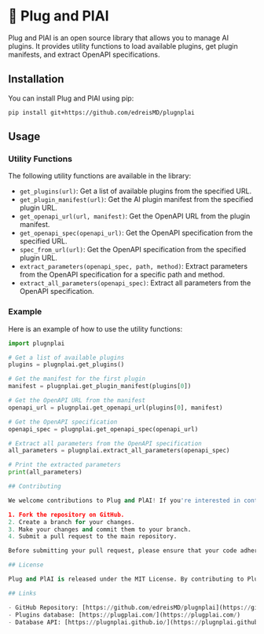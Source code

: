 # 🎸 Plug and PlAI

Plug and PlAI is an open source library that allows you to manage AI plugins. It provides utility functions to load available plugins, get plugin manifests, and extract OpenAPI specifications.

## Installation

You can install Plug and PlAI using pip:

`pip install git+https://github.com/edreisMD/plugnplai`

## Usage

### Utility Functions

The following utility functions are available in the library:

- `get_plugins(url)`: Get a list of available plugins from the specified URL.
- `get_plugin_manifest(url)`: Get the AI plugin manifest from the specified plugin URL.
- `get_openapi_url(url, manifest)`: Get the OpenAPI URL from the plugin manifest.
- `get_openapi_spec(openapi_url)`: Get the OpenAPI specification from the specified URL.
- `spec_from_url(url)`: Get the OpenAPI specification from the specified plugin URL.
- `extract_parameters(openapi_spec, path, method)`: Extract parameters from the OpenAPI specification for a specific path and method.
- `extract_all_parameters(openapi_spec)`: Extract all parameters from the OpenAPI specification.

### Example

Here is an example of how to use the utility functions:

```python
import plugnplai

# Get a list of available plugins
plugins = plugnplai.get_plugins()

# Get the manifest for the first plugin
manifest = plugnplai.get_plugin_manifest(plugins[0])

# Get the OpenAPI URL from the manifest
openapi_url = plugnplai.get_openapi_url(plugins[0], manifest)

# Get the OpenAPI specification
openapi_spec = plugnplai.get_openapi_spec(openapi_url)

# Extract all parameters from the OpenAPI specification
all_parameters = plugnplai.extract_all_parameters(openapi_spec)

# Print the extracted parameters
print(all_parameters)

## Contributing

We welcome contributions to Plug and PlAI! If you're interested in contributing, please follow these steps:

1. Fork the repository on GitHub.
2. Create a branch for your changes.
3. Make your changes and commit them to your branch.
4. Submit a pull request to the main repository.

Before submitting your pull request, please ensure that your code adheres to the coding standards of the project and that any new features or changes are accompanied by appropriate documentation and tests.

## License

Plug and PlAI is released under the MIT License. By contributing to Plug and PlAI, you agree that your contributions will be licensed under the same license. For more details, see the [LICENSE](LICENSE) file in the repository.

## Links

- GitHub Repository: [https://github.com/edreisMD/plugnplai](https://github.com/edreisMD/plugnplai)
- Plugins database: [https://plugplai.com/](https://plugplai.com/)
- Database API: [https://plugnplai.github.io/](https://plugnplai.github.io/)
